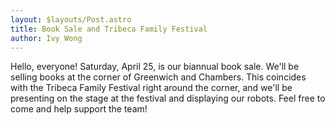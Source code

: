 ```yaml
---
layout: $layouts/Post.astro
title: Book Sale and Tribeca Family Festival
author: Ivy Wong
---
```

Hello, everyone! Saturday, April 25, is our biannual book sale. We'll be selling books at the corner of Greenwich and Chambers. This coincides with the Tribeca Family Festival right around the corner, and we'll be presenting on the stage at the festival and displaying our robots. Feel free to come and help support the team!
